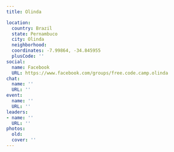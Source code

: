 ```yaml
---
title: Olinda

location:
  country: Brazil
  state: Pernambuco
  city: Olinda
  neighborhood: 
  coordinates: -7.99864, -34.845955
  plusCode: ''
social:
  name: Facebook
  URL: https://www.facebook.com/groups/free.code.camp.olinda
chat:
  name: ''
  URL: ''
event:
  name: ''
  URL: ''
leaders:
- name: ''
  URL: ''
photos:
  old: 
  cover: ''
---
```

